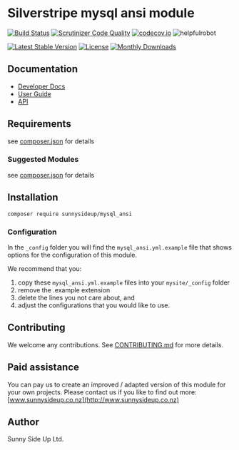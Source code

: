 # Silverstripe mysql ansi module
[![Build Status](https://travis-ci.org/sunnysideup/silverstripe-mysql_ansi.svg?branch=master)](https://travis-ci.org/sunnysideup/silverstripe-mysql_ansi)
[![Scrutinizer Code Quality](https://scrutinizer-ci.com/g/sunnysideup/silverstripe-mysql_ansi/badges/quality-score.png?b=master)](https://scrutinizer-ci.com/g/sunnysideup/silverstripe-mysql_ansi/?branch=master)
[![codecov.io](https://codecov.io/github/sunnysideup/silverstripe-mysql_ansi/coverage.svg?branch=master)](https://codecov.io/github/sunnysideup/silverstripe-mysql_ansi?branch=master)
![helpfulrobot](https://helpfulrobot.io/sunnysideup/mysql_ansi/badge)

[![Latest Stable Version](https://poser.pugx.org/sunnysideup/mysql_ansi/version)](https://packagist.org/packages/sunnysideup/mysql_ansi)
[![License](https://poser.pugx.org/sunnysideup/mysql_ansi/license)](https://packagist.org/packages/sunnysideup/mysql_ansi)
[![Monthly Downloads](https://poser.pugx.org/sunnysideup/mysql_ansi/d/monthly)](https://packagist.org/packages/sunnysideup/mysql_ansi)


## Documentation



 * [Developer Docs](docs/en/INDEX.md)
 * [User Guide](docs/en/userguide.md)
 * [API](http://ssmods.com/apis/mysql_ansi/docs/en/api/)

## Requirements



see [composer.json](composer.json) for details

### Suggested Modules



see [composer.json](composer.json) for details


## Installation


```
composer require sunnysideup/mysql_ansi
```

### Configuration



In the `_config` folder you will find the `mysql_ansi.yml.example`
file that shows options for the configuration of this module.

We recommend that you:

  1. copy these `mysql_ansi.yml.example` files into your
`mysite/_config` folder
  2. remove the .example extension
  3. delete the lines you not care about, and
  4. adjust the configurations that you would like to use.


## Contributing



We welcome any contributions. See [CONTRIBUTING.md](CONTRIBUTING.md) for more details.

## Paid assistance



You can pay us to create an improved / adapted version of this module for your own projects.  Please contact us if you like to find out more: [www.sunnysideup.co.nz](http://www.sunnysideup.co.nz)

## Author



Sunny Side Up Ltd.
